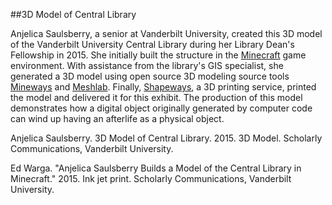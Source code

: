 ##3D Model of Central Library

Anjelica Saulsberry, a senior at Vanderbilt University, created this 3D model of the Vanderbilt University Central Library during her Library Dean's Fellowship in 2015. She initially built the structure in the [Minecraft](https://minecraft.net/) game environment. With assistance from the library's GIS specialist, she generated a 3D model using open source 3D modeling source tools [Mineways](http://www.realtimerendering.com/erich/minecraft/public/mineways/) and [Meshlab](http://meshlab.sourceforge.net/). Finally, [Shapeways](http://www.shapeways.com/), a 3D printing service, printed the model and delivered it for this exhibit. The production of this model demonstrates how a digital object originally generated by computer code can wind up having an afterlife as a physical object.

Anjelica Saulsberry. 3D Model of Central Library. 2015. 3D Model. Scholarly Communications, Vanderbilt University.

Ed Warga. "Anjelica Saulsberry Builds a Model of the Central Library in Minecraft." 2015. Ink jet print. Scholarly Communications, Vanderbilt University.
